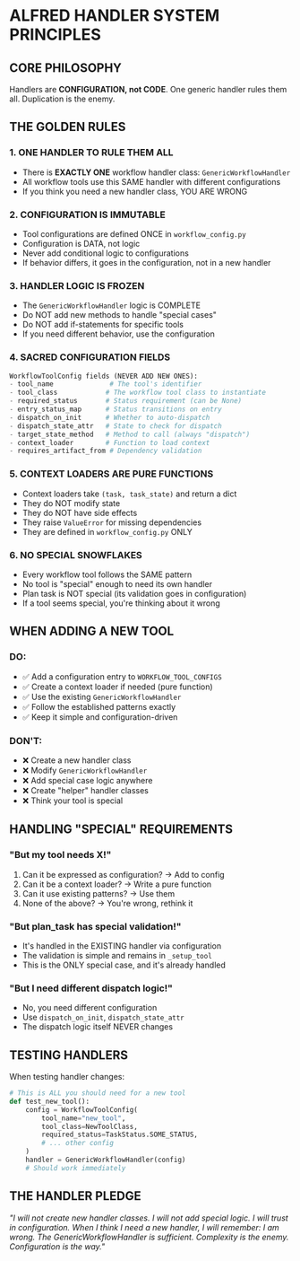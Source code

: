 # **ALFRED HANDLER SYSTEM PRINCIPLES**

## **CORE PHILOSOPHY**
Handlers are **CONFIGURATION, not CODE**. One generic handler rules them all. Duplication is the enemy.

## **THE GOLDEN RULES**

### **1. ONE HANDLER TO RULE THEM ALL**
- There is **EXACTLY ONE** workflow handler class: `GenericWorkflowHandler`
- All workflow tools use this SAME handler with different configurations
- If you think you need a new handler class, YOU ARE WRONG

### **2. CONFIGURATION IS IMMUTABLE**
- Tool configurations are defined ONCE in `workflow_config.py`
- Configuration is DATA, not logic
- Never add conditional logic to configurations
- If behavior differs, it goes in the configuration, not in a new handler

### **3. HANDLER LOGIC IS FROZEN**
- The `GenericWorkflowHandler` logic is COMPLETE
- Do NOT add new methods to handle "special cases"
- Do NOT add if-statements for specific tools
- If you need different behavior, use the configuration

### **4. SACRED CONFIGURATION FIELDS**
```python
WorkflowToolConfig fields (NEVER ADD NEW ONES):
- tool_name              # The tool's identifier
- tool_class            # The workflow tool class to instantiate
- required_status       # Status requirement (can be None)
- entry_status_map      # Status transitions on entry
- dispatch_on_init      # Whether to auto-dispatch
- dispatch_state_attr   # State to check for dispatch
- target_state_method   # Method to call (always "dispatch")
- context_loader        # Function to load context
- requires_artifact_from # Dependency validation
```

### **5. CONTEXT LOADERS ARE PURE FUNCTIONS**
- Context loaders take `(task, task_state)` and return a dict
- They do NOT modify state
- They do NOT have side effects
- They raise `ValueError` for missing dependencies
- They are defined in `workflow_config.py` ONLY

### **6. NO SPECIAL SNOWFLAKES**
- Every workflow tool follows the SAME pattern
- No tool is "special" enough to need its own handler
- Plan task is NOT special (its validation goes in configuration)
- If a tool seems special, you're thinking about it wrong

## **WHEN ADDING A NEW TOOL**

### **DO:**
- ✅ Add a configuration entry to `WORKFLOW_TOOL_CONFIGS`
- ✅ Create a context loader if needed (pure function)
- ✅ Use the existing `GenericWorkflowHandler`
- ✅ Follow the established patterns exactly
- ✅ Keep it simple and configuration-driven

### **DON'T:**
- ❌ Create a new handler class
- ❌ Modify `GenericWorkflowHandler`
- ❌ Add special case logic anywhere
- ❌ Create "helper" handler classes
- ❌ Think your tool is special

## **HANDLING "SPECIAL" REQUIREMENTS**

### **"But my tool needs X!"**
1. Can it be expressed as configuration? → Add to config
2. Can it be a context loader? → Write a pure function
3. Can it use existing patterns? → Use them
4. None of the above? → You're wrong, rethink it

### **"But plan_task has special validation!"**
- It's handled in the EXISTING handler via configuration
- The validation is simple and remains in `_setup_tool`
- This is the ONLY special case, and it's already handled

### **"But I need different dispatch logic!"**
- No, you need different configuration
- Use `dispatch_on_init`, `dispatch_state_attr`
- The dispatch logic itself NEVER changes

## **TESTING HANDLERS**

When testing handler changes:

```python
# This is ALL you should need for a new tool
def test_new_tool():
    config = WorkflowToolConfig(
        tool_name="new_tool",
        tool_class=NewToolClass,
        required_status=TaskStatus.SOME_STATUS,
        # ... other config
    )
    handler = GenericWorkflowHandler(config)
    # Should work immediately
```

## **THE HANDLER PLEDGE**

*"I will not create new handler classes. I will not add special logic. I will trust in configuration. When I think I need a new handler, I will remember: I am wrong. The GenericWorkflowHandler is sufficient. Complexity is the enemy. Configuration is the way."*